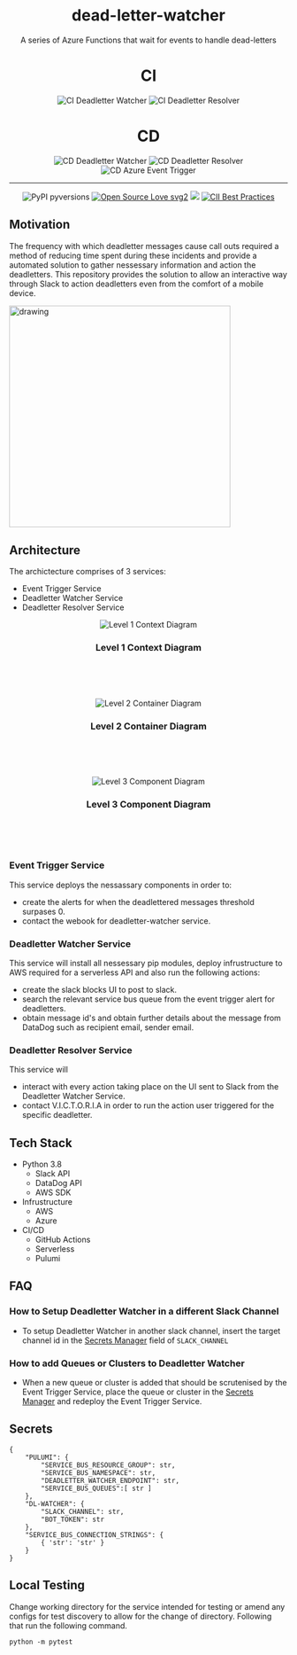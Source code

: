 <div align="center">

# dead-letter-watcher
A series of Azure Functions that wait for events to handle dead-letters

# CI

![CI Deadletter Watcher](https://github.com/glasswall-sre/dead-letter-watcher/workflows/CI%20Deadletter%20Watcher/badge.svg)
![CI Deadletter Resolver](https://github.com/glasswall-sre/dead-letter-watcher/workflows/CI%20Deadletter%20Resolver/badge.svg)

# CD

![CD Deadletter Watcher](https://github.com/glasswall-sre/dead-letter-watcher/workflows/CD%20Deadletter%20Watcher/badge.svg)
![CD Deadletter Resolver](https://github.com/glasswall-sre/dead-letter-watcher/workflows/CD%20Deadletter%20Resolver/badge.svg)
![CD Azure Event Trigger](https://github.com/glasswall-sre/dead-letter-watcher/workflows/CD%20Azure%20Event%20Trigger/badge.svg)

***

![PyPI pyversions](https://img.shields.io/badge/python-3.8-blue)
[![Open Source Love svg2](https://badges.frapsoft.com/os/v2/open-source.svg?v=103)](https://github.com/ellerbrock/open-source-badges/)
![](https://img.shields.io/badge/Glasswall%20SRE-Approved-success)
[![CII Best Practices](https://bestpractices.coreinfrastructure.org/projects/4146/badge)](https://bestpractices.coreinfrastructure.org/projects/4146)


</div>

## Motivation
The frequency with which deadletter messages cause call outs required a method of reducing time spent during these incidents and provide a automated solution to gather nessessary information and action the deadletters.
This repository provides the solution to allow an interactive way through Slack to action deadletters even from the comfort of a mobile device. 

<img src="example_alert.png" alt="drawing" width="400"/>

## Architecture
The archictecture comprises of 3 services:
- Event Trigger Service
- Deadletter Watcher Service
- Deadletter Resolver Service

<div align="center">

![Level 1 Context Diagram](./architecture_diagram/dead_letter_watcher_Level_1_Context.png)
### Level 1 Context Diagram

<br>
<br>
<br>

![Level 2 Container Diagram](./architecture_diagram/dead_letter_watcher_Level_2_Container.png)
### Level 2 Container Diagram

<br>
<br>
<br>

![Level 3 Component Diagram](./architecture_diagram/dead_letter_watcher_Level_3_Component.png)
### Level 3 Component Diagram

<br>
<br>
<br>

</div>

### Event Trigger Service
This service deploys the nessassary components in order to:
- create the alerts for when the deadlettered messages threshold surpases 0.
- contact the webook for deadletter-watcher service.

### Deadletter Watcher Service
This service will install all nessessary pip modules, deploy infrustructure to AWS required for a serverless API and also run the following actions:
- create the slack blocks UI to post to slack.
- search the relevant service bus queue from the event trigger alert for deadletters.
- obtain message id's and obtain further details about the message from DataDog such as recipient email, sender email.

### Deadletter Resolver Service
This service will
- interact with every action taking place on the UI sent to Slack from the Deadletter Watcher Service.
- contact V.I.C.T.O.R.I.A in order to run the action user triggered for the specific deadletter.

## Tech Stack
- Python 3.8
  - Slack API
  - DataDog API
  - AWS SDK
- Infrustructure
  - AWS
  - Azure
- CI/CD
  - GitHub Actions
  - Serverless
  - Pulumi

## FAQ

### How to Setup Deadletter Watcher in a different Slack Channel
- To setup Deadletter Watcher in another slack channel, insert the target channel id in the [Secrets Manager](#secrets) field of `SLACK_CHANNEL`
### How to add Queues or Clusters to Deadletter Watcher
- When a new queue or cluster is added that should be scrutenised by the Event Trigger Service, place the queue or cluster in the [Secrets Manager](#secrets) and redeploy the Event Trigger Service.

## Secrets
```
{
    "PULUMI": {
        "SERVICE_BUS_RESOURCE_GROUP": str,
        "SERVICE_BUS_NAMESPACE": str,
        "DEADLETTER_WATCHER_ENDPOINT": str,
        "SERVICE_BUS_QUEUES":[ str ]
    },
    "DL-WATCHER": {
        "SLACK_CHANNEL": str,
        "BOT_TOKEN": str
    },
    "SERVICE_BUS_CONNECTION_STRINGS": {
        { 'str': 'str' }
    }
}
```

## Local Testing
Change working directory for the service intended for testing or amend any configs for test discovery to allow for the change of directory. Following that run the following command.
```
python -m pytest
```
